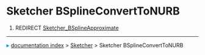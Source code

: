 # Sketcher BSplineConvertToNURB
1.  REDIRECT [Sketcher\_BSplineApproximate](Sketcher_BSplineApproximate.md)



---
![](images/Right_arrow.png) [documentation index](../README.md) > [Sketcher](Sketcher_Workbench.md) > Sketcher BSplineConvertToNURB
